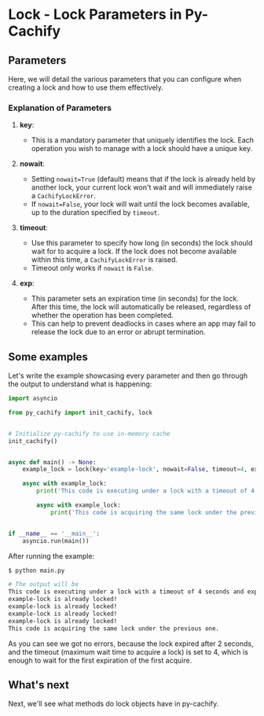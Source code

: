 # Lock - Lock Parameters in Py-Cachify

## Parameters

Here, we will detail the various parameters that you can
configure when creating a lock and how to use them effectively.

### Explanation of Parameters

1. **key**:
    - This is a mandatory parameter that uniquely identifies the lock. Each operation you wish to manage with a lock should have a unique key.

2. **nowait**:
    - Setting `nowait=True` (default) means that if the lock is already held by another lock, your current lock won't wait and will immediately raise a `CachifyLockError`.
    - If `nowait=False`, your lock will wait until the lock becomes available, up to the duration specified by `timeout`.

3. **timeout**:
    - Use this parameter to specify how long (in seconds) the lock should wait for to acquire a lock. If the lock does not become available within this time, a `CachifyLockError` is raised.
    - Timeout only works if `nowait` is `False`.
4. **exp**:
    - This parameter sets an expiration time (in seconds) for the lock. After this time, the lock will automatically be released, regardless of whether the operation has been completed.
    - This can help to prevent deadlocks in cases where an app may fail to release the lock due to an error or abrupt termination.


## Some examples

Let's write the example showcasing every parameter and then go through the output to understand what is happening:

```python
import asyncio

from py_cachify import init_cachify, lock


# Initialize py-cachify to use in-memory cache
init_cachify()


async def main() -> None:
    example_lock = lock(key='example-lock', nowait=False, timeout=4, exp=2)

    async with example_lock:
        print('This code is executing under a lock with a timeout of 4 seconds and expiration set to 2 seconds')

        async with example_lock:
            print('This code is acquiring the same lock under the previous one.')


if __name__ == '__main__':
    asyncio.run(main())
```

After running the example:
<!-- termynal -->
```bash
$ python main.py

# The output will be
This code is executing under a lock with a timeout of 4 seconds and expiration set to 2 seconds
example-lock is already locked!
example-lock is already locked!
example-lock is already locked!
example-lock is already locked!
This code is acquiring the same lock under the previous one.
```

As you can see we got no errors, because the lock expired after 2 seconds, and the timeout (maximum wait time to acquire a lock) is set to 4,
which is enough to wait for the first expiration of the first acquire.

## What's next

Next, we'll see what methods do lock objects have in py-cachify.
